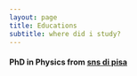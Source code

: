 ```yaml
---
layout: page
title: Educations
subtitle: where did i study?
---
```

#### PhD in Physics from [sns di pisa](www.sns.it)
